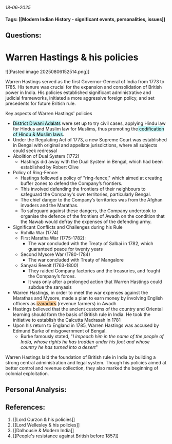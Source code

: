 *18-06-2025*
#### Tags: [[Modern Indian History - significant events, personalities, issues]]


## Questions:



# Warren Hastings & his policies

![[Pasted image 20250806152514.png]]

Warren Hastings served as the first Governor-General of India from 1773 to 1785. His tenure was crucial for the expansion and consolidation of British power in India. His policies established significant administrative and judicial frameworks, initiated a more aggressive foreign policy, and set precedents for future British rule.

Key aspects of Warren Hastings' policies
- <mark style="background: #ABF7F7A6;">District Diwani Adalats</mark> were set up to try civil cases, applying Hindu law for Hindus and Muslim law for Muslims, thus promoting the<mark style="background: #ABF7F7A6;"> codification of Hindu & Muslim laws</mark>.
- Under the Regulating Act of 1773, a new Supreme Court was established in Bengal with original and appellate jurisdictions, where all subjects could seek redressal
- Abolition of Dual System (1772)
	- Hastings did away with the Dual System in Bengal, which had been established by Robert Clive
- Policy of Ring-Fence: 
	- Hastings followed a policy of "ring-fence," which aimed at creating buffer zones to defend the Company’s frontiers. 
	- This involved defending the frontiers of their neighbours to safeguard the Company's own territories, particularly Bengal.
	- The chief danger to the Company’s territories was from the Afghan invaders and the Marathas. 
	- To safeguard against these dangers, the Company undertook to organise the defence of the frontiers of Awadh on the condition that the Nawab would defray the expenses of the defending army.
- Significant Conflicts and Challenges during his Rule
	- Rohilla War (1774)
	- First Maratha War (1775-1782): 
		- The war concluded with the Treaty of Salbai in 1782, which guaranteed peace for twenty years
	- Second Mysore War (1780-1784)
		- The war concluded with Treaty of Mangalore
	- Sanyasi Revolt (1763-1800)
		- They raided Company factories and the treasuries, and fought the Company’s forces. 
		- It was only after a prolonged action that Warren Hastings could subdue the sanyasis
- Warren Hastings, in order to meet the war expenses against the Marathas and Mysore, made a plan to earn money by involving English officers as <mark style="background: #FFB86CA6;">izaradars</mark> (revenue farmers) in Awadh
- Hastings believed that the ancient customs of the country and Oriental learning should form the basis of British rule in India. He took the initiative to establish the Calcutta Madrasah in 1781
- Upon his return to England in 1785, Warren Hastings was accused by Edmund Burke of misgovernment of Bengal.
	- Burke famously stated, "*I impeach him in the name of the people of India, whose rights he has trodden under his foot and whose country he has turned into a desert*"


Warren Hastings laid the foundation of British rule in India by building a strong central administration and legal system. Though his policies aimed at better control and revenue collection, they also marked the beginning of colonial exploitation.

## Personal Analysis:


## References:

1. [[Lord Curzon & his policies]]
2. [[Lord Wellesley & his policies]]
3. [[Dalhousie & Modern India]]
4. [[People's resistance against British before 1857]]